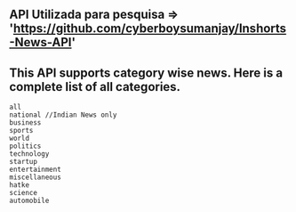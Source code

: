 ## API Utilizada para pesquisa => 'https://github.com/cyberboysumanjay/Inshorts-News-API'

## This API supports category wise news. Here is a complete list of all categories.

    all
    national //Indian News only
    business
    sports
    world
    politics
    technology
    startup
    entertainment
    miscellaneous
    hatke
    science
    automobile
